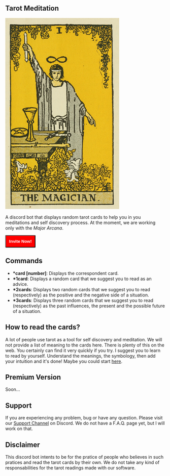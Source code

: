 ## Tarot Meditation

<img src='https://raw.githubusercontent.com/AlmirPaulo/TarotMeditation/main/cards/1.png'>

A discord bot that displays random tarot cards to help you in you meditations and self discovery process.
At the moment, we are working only with the *Major Arcana*.

<a href='https://discord.com/api/oauth2/authorize?client_id=818932139994775563&permissions=44032&scope=bot'>
<button style='padding:2%;color:white;font-weight:bold;background:red;border-radius:3%; cursor: pointer'>Invite Now!</button></a>

## Commands 

* **\*card [number]**: Displays the correspondent card. 
* **\*1card**: Displays a random card that we suggest you to read as an advice. 
* **\*2cards**: Displays two random cards that we suggest you to read (respectively) as the positive and the negative side of a situation. 
* **\*3cards**: Displays three random cards that we suggest you to read (respectively) as the past influences, the present and the possible future of a situation. 

## How to read the cards?

A lot of people use tarot as a tool for self discovery and meditation. We will not provide a list of meaning to the cards here. There is plenty of this on the web. You certainly can find it very quickly if you try. I suggest you to learn to read by yourself. Understand the meanings, the symbology, then add your intuition and it's done! Maybe you could start [here](http://learntarot.com/).

## Premium Version

Soon...

## Support

If you are experiencing any problem, bug or have any question. Please visit our [Support Channel](https://discord.gg/4sutReEVE8) on Discord. We do not have a  F.A.Q. page yet, but I will work on that. 

## Disclaimer 

This discord bot intents to be for the pratice of people who believes in such pratices and read the tarot cards by their own. We do not take any kind of responsabilities for the tarot readings made with our software. 

